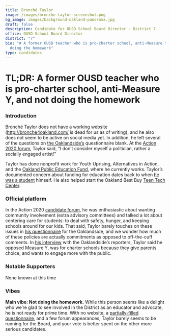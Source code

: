 ```yaml
---
title: Bronché Taylor
image: /images/bronche-taylor-screenshot.png
bg_image: images/background-oakland-panorama.jpg
draft: false
description: Candidate for OUSD School Board Director - District 7
office: OUSD School Board Director
district: "7"
bio: "# A former OUSD teacher who is pro-charter school, anti-Measure Y, and not
  doing the homework"
type: candidates
---
```

# TL;DR: A former OUSD teacher who is pro-charter school, anti-Measure Y, and not doing the homework

### Introduction

Bronché Taylor does not have a working website (<http://bronche4oakland.com/> is dead for us as of writing), and he also does not seem to be active on social media yet. In addition, he left several of the questions on [the Oaklandside’s](https://oaklandside.org/wp-content/uploads/2020/09/Taylor.pdf) questionnaire blank. At the [Action 2020 forum](https://youtu.be/kApwfUlIZ04?t=472), Taylor said, “I don’t consider myself a politician, rather a socially engaged artist!”



Taylor has done nonprofit work for Youth Uprising, Alternatives in Action, and the [Oakland Public Education Fund](https://www.oaklandedfund.org/team-member/bronche-taylor/), where he currently works. Taylor’s documented concern about funding for education dates back to when [he was a student](https://sacramento.cbslocal.com/2012/03/06/on-the-money-college-president-paid-to-stay-away-from-campus/) himself. He also helped start the Oakland Best Buy [Teen Tech Center](https://www.youtube.com/watch?v=c6bGWLS50zg&feature=youtu.be).

### Official platform

In the Action 2020 [candidate forum](https://youtu.be/kApwfUlIZ04?t=472), he was enthusiastic about wanting community involvement (extra advisory committees) and talked a lot about centering care for students: to deal with safety, hunger, and keeping schools around for our kids. That said, Taylor barely touches on these issues in [his questionnaire](https://oaklandside.org/wp-content/uploads/2020/09/Taylor.pdf) for the Oaklandside, and we wonder how much of these policies are actually commitments as opposed to off-the-cuff comments. In [his interview](https://oaklandside.org/2020/10/01/district-7-school-board-candidates-on-listening-to-residents-school-closures-and-budget-transparency/?utm_source=Oaklandside+master+list&utm_campaign=e0645a40b9-EMAIL_CAMPAIGN_2020_09_24_07_09&utm_medium=email&utm_term=0_8612bcc0f3-e0645a40b9-333423634) with the Oaklandside’s reporters, Taylor said he opposed Measure Y, was for charter schools because they give parents choice, and wants to engage more with the public.

### Notable Supporters

None known at this time

### Vibes

**Main vibe: Not doing the homework.** While this person seems like a delight who we’re glad to see involved in the District as an educator and advocate, he is not ready for prime time. With no website, a [partially-filled questionnaire](https://oaklandside.org/wp-content/uploads/2020/09/Taylor.pdf), and a few forum appearances, Taylor barely seems to be running for the Board, and your vote is better spent on the other more serious candidates.